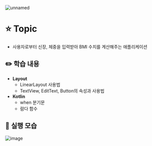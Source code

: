 
![unnamed](https://user-images.githubusercontent.com/89020936/158766340-55a62768-ff73-4cef-af1e-be53dee94986.png)

# ⭐ Topic

- 사용자로부터 신장, 체중을 입력받아 BMI 수치를 계산해주는 애플리케이션

## ✏️ 학습 내용

- **Layout**
    - LinearLayout 사용법
    - TextView, EditText, Button의 속성과 사용법
- **Kotlin**
    - when 분기문
    - 람다 함수
    

## 📲 실행 모습
![image](https://user-images.githubusercontent.com/89020936/158767032-09c508cc-dc62-4313-a09b-d8cb823f57e1.png)
